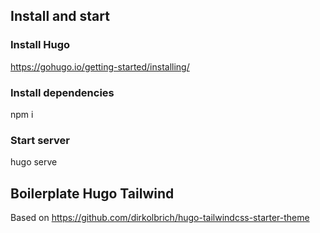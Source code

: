 ## Install and start
### Install Hugo
https://gohugo.io/getting-started/installing/
### Install dependencies
npm i
### Start server
hugo serve

## Boilerplate Hugo Tailwind 
Based on https://github.com/dirkolbrich/hugo-tailwindcss-starter-theme 